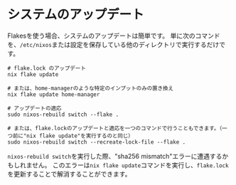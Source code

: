 # システムのアップデート

Flakesを使う場合、システムのアップデートは簡単です。
単に次のコマンドを、`/etc/nixos`または設定を保存している他のディレクトリで実行するだけです。

```shell
# flake.lock のアップデート
nix flake update

# または、home-managerのような特定のインプットのみの置き換え
nix flake update home-manager

# アップデートの適応
sudo nixos-rebuild switch --flake .

# または、flake.lockのアップデートと適応を一つのコマンドで行うこともできます。（一つ前に"nix flake update"を実行するのと同じ）
sudo nixos-rebuild switch --recreate-lock-file --flake .
```

`nixos-rebuild switch`を実行した際、"sha256 mismatch"エラーに遭遇するかもしれません。
このエラーは`nix flake update`コマンドを実行し、`flake.lock`を更新することで解消することができます。
